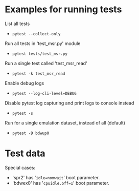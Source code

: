 # Examples for running tests

List all tests
* ```pytest --collect-only```

Run all tests in 'test_msr.py' module
* ```pytest tests/test_msr.py```

Run a single test called 'test_msr_read'
* ```pytest -k test_msr_read```

Enable debug logs
* ```pytest --log-cli-level=DEBUG```

Disable pytest log capturing and print logs to console instead
* ```pytest -s```

Run for a single emulation dataset, instead of all (default)
* ```pytest -D bdwup0```

# Test data

Special cases:
* 'spr2' has '```idle=nomwait```' boot parameter.
* 'bdwex0' has '```cpuidle.off=1```' boot parameter.
